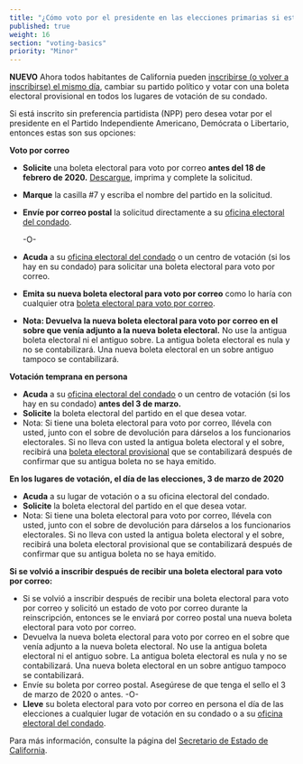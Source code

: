 ```yaml
---
title: "¿Cómo voto por el presidente en las elecciones primarias si estoy registrado sin preferencia partidista?"
published: true
weight: 16
section: "voting-basics"
priority: "Minor"
---
```


**NUEVO** Ahora todos habitantes de California pueden [inscribirse (o volver a inscribirse) el mismo día](#menu-item-missed-the-voter-registration-deadline-you-can-still-register-and-vote), cambiar su partido político y votar con una boleta electoral provisional en todos los lugares de votación de su condado.

Si está inscrito sin preferencia partidista (NPP) pero desea votar por el presidente en el Partido Independiente Americano, Demócrata o Libertario, entonces estas son sus opciones:  

**Voto por correo**  
- **Solicite** una boleta electoral para voto por correo **antes del 18 de febrero de 2020.** [Descargue](http://elections.cdn.sos.ca.gov/vote-by-mail/pdf/vote-by-mail-application.pdf), imprima y complete la solicitud. 
- **Marque** la casilla #7 y escriba el nombre del partido en la solicitud. 
- **Envíe por correo postal** la solicitud directamente a su [oficina electoral del condado](#section-election-office-contact).  

  -O-  
  
- **Acuda** a su [oficina electoral del condado](#section-election-office-contact) o un centro de votación (si los hay en su condado) para solicitar una boleta electoral para voto por correo. 
- **Emita su nueva boleta electoral para voto por correo** como lo haría con cualquier otra [boleta electoral para voto por correo](#menu-item-vote-by-mail). 
- **Nota: Devuelva la nueva boleta electoral para voto por correo en el sobre que venía adjunto a la nueva boleta electoral.** No use la antigua boleta electoral ni el antiguo sobre. La antigua boleta electoral es nula y no se contabilizará. Una nueva boleta electoral en un sobre antiguo tampoco se contabilizará. 

**Votación temprana en persona**  
- **Acuda** a su [oficina electoral del condado](#section-election-office-contact) o un centro de votación (si los hay en su condado) **antes del 3 de marzo.**  
- **Solicite** la boleta electoral del partido en el que desea votar. 
- Nota: Si tiene una boleta electoral para voto por correo, llévela con usted, junto con el sobre de devolución para dárselos a los funcionarios electorales. Si no lleva con usted la antigua boleta electoral y el sobre, recibirá una [boleta electoral provisional](#menu-item-what-is-a-provisional-ballot) que se contabilizará después de confirmar que su antigua boleta no se haya emitido. 

**En los lugares de votación, el día de las elecciones, 3 de marzo de 2020**  
- **Acuda** a su lugar de votación o a su oficina electoral del condado. 
- **Solicite** la boleta electoral del partido en el que desea votar. 
- Nota: Si tiene una boleta electoral para voto por correo, llévela con usted, junto con el sobre de devolución para dárselos a los funcionarios electorales. Si no lleva con usted la antigua boleta electoral y el sobre, recibirá una boleta electoral provisional que se contabilizará después de confirmar que su antigua boleta no se haya emitido. 

**Si se volvió a inscribir después de recibir una boleta electoral para voto por correo:**  
- Si se volvió a inscribir después de recibir una boleta electoral para voto por correo y solicitó un estado de voto por correo durante la reinscripción, entonces se le enviará por correo postal una nueva boleta electoral para voto por correo. 
- Devuelva la nueva boleta electoral para voto por correo en el sobre que venía adjunto a la nueva boleta electoral. No use la antigua boleta electoral ni el antiguo sobre. La antigua boleta electoral es nula y no se contabilizará. Una nueva boleta electoral en un sobre antiguo tampoco se contabilizará. 
- Envíe su boleta por correo postal. Asegúrese de que tenga el sello el 3 de marzo de 2020 o antes. 
-O-  
- **Lleve** su boleta electoral para voto por correo en persona el día de las elecciones a cualquier lugar de votación en su condado o a su [oficina electoral del condado](#section-election-office-contact).  

Para más información, consulte la página del [Secretario de Estado de California](http://www.sos.ca.gov/).
